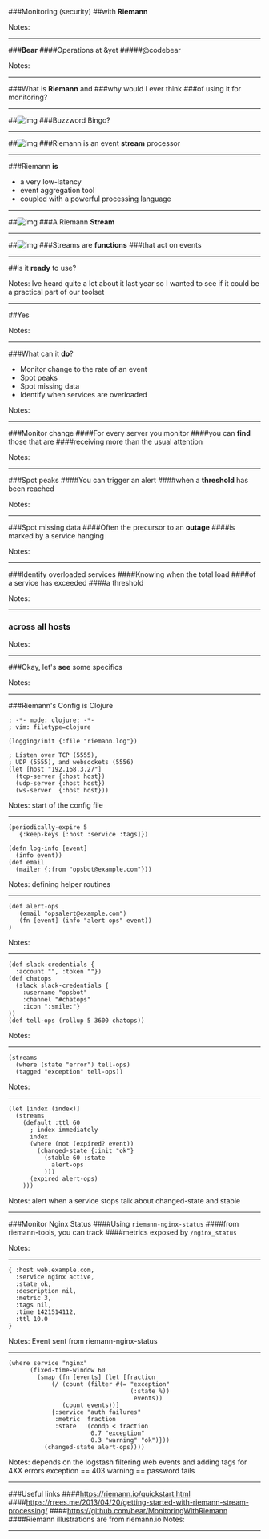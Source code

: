 ###Monitoring (security)
##with **Riemann**


Notes:




---



###**Bear**
####Operations at &yet
#####@codebear

Notes:




---



###What is **Riemann** and
###why would I ever think
###of using it for monitoring?



---



##![img](images/1556640595_b6e38f5919.jpg)
###Buzzword Bingo?



---



##![img](images/riemann_arch_diagram.png)
###Riemann is an event **stream** processor



---



###Riemann **is**
- a very low-latency
- event aggregation tool
- coupled with a powerful processing language




---



##![img](images/where-email.png)
###A Riemann **Stream**




---




##![img](images/rollup-diagram.jpg)
###Streams are **functions**
###that act on events




---



##is it **ready** to use?

Notes:
Ive heard quite a lot about it last year so I wanted to see if it could be a practical part of our toolset




---



##Yes

Notes:




---




###What can it **do**?
- Monitor change to the rate of an event
- Spot peaks
- Spot missing data
- Identify when services are overloaded

Notes:




---




###Monitor change
####For every server you monitor
####you can **find** those that are
####receiving more than the usual attention

Notes:




---




###Spot peaks
####You can trigger an alert
####when a **threshold** has been reached

Notes:




---



###Spot missing data
####Often the precursor to an **outage**
####is marked by a service hanging

Notes:




---



###Identify overloaded services
####Knowing when the total load
####of a service has exceeded
####a threshold 

Notes:




---



### **across** all hosts

Notes:




---



###Okay, let's **see** some specifics

Notes:




---



###Riemann's Config is Clojure
```
; -*- mode: clojure; -*-
; vim: filetype=clojure

(logging/init {:file "riemann.log"})

; Listen over TCP (5555), 
; UDP (5555), and websockets (5556)
(let [host "192.168.3.27"]
  (tcp-server {:host host})
  (udp-server {:host host})
  (ws-server  {:host host}))
```
Notes:
start of the config file



---



```
(periodically-expire 5 
   {:keep-keys [:host :service :tags]})

(defn log-info [event]
  (info event))
(def email
  (mailer {:from "opsbot@example.com"}))
```
Notes:
defining helper routines



---



```
(def alert-ops
   (email "opsalert@example.com")
   (fn [event] (info "alert ops" event))
)
```
Notes:



---



```
(def slack-credentials {
  :account "", :token ""})
(def chatops
  (slack slack-credentials {
    :username "opsbot"
    :channel "#chatops"
    :icon ":smile:"}
))
(def tell-ops (rollup 5 3600 chatops))
```
Notes:



---



```
(streams
  (where (state "error") tell-ops)
  (tagged "exception" tell-ops))
```
Notes:



---



```
(let [index (index)]
  (streams
    (default :ttl 60
      ; index immediately
      index
      (where (not (expired? event))
        (changed-state {:init "ok"}
          (stable 60 :state
            alert-ops
          )))
      (expired alert-ops)
    )))
```
Notes:
alert when a service stops
talk about changed-state and stable



---



###Monitor Nginx Status
####Using ```riemann-nginx-status```
####from riemann-tools, you can track
####metrics exposed by ```/nginx_status```

Notes:




---



```
{ :host web.example.com,
  :service nginx active,
  :state ok,
  :description nil,
  :metric 3,
  :tags nil,
  :time 1421514112,
  :ttl 10.0
}
```
Notes:
Event sent from riemann-nginx-status



---



```
(where service "nginx"
      (fixed-time-window 60
        (smap (fn [events] (let [fraction 
            (/ (count (filter #(= "exception" 
                                  (:state %))
                                   events))
               (count events))]
            {:service "auth failures"
             :metric  fraction
             :state   (condp < fraction 
                       0.7 "exception"
                       0.3 "warning" "ok")}))
          (changed-state alert-ops))))
```

Notes:
depends on the logstash filtering web
events and adding tags for 4XX errors
exception == 403
warning == password fails



---



###Useful links
####https://riemann.io/quickstart.html
####https://rrees.me/2013/04/20/getting-started-with-riemann-stream-processing/
####https://github.com/bear/MonitoringWithRiemann
####Riemann illustrations are from riemann.io
Notes:




---
